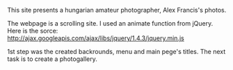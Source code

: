 This site presents a hungarian amateur photographer, Alex Francis's photos. 

The webpage is a scrolling site. I used an animate function from jQuery. Here is the sorce: http://ajax.googleapis.com/ajax/libs/jquery/1.4.3/jquery.min.js

1st step was the created backrounds, menu and main pege's titles. The next task is to create a photogallery.
